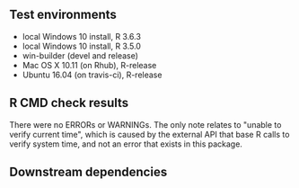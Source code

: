 ## Test environments
* local Windows 10 install, R 3.6.3
* local Windows 10 install, R 3.5.0
* win-builder (devel and release)
* Mac OS X 10.11 (on Rhub), R-release
* Ubuntu 16.04 (on travis-ci), R-release

## R CMD check results
There were no ERRORs or WARNINGs. The only note relates to "unable to verify current time", which is caused by the external API that base R calls to verify system time, and not an error that exists in this package. 


## Downstream dependencies